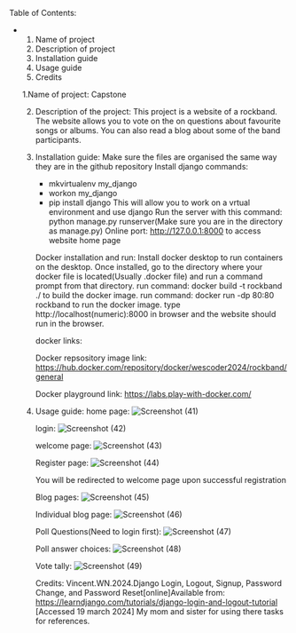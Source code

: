 Table of Contents:
- 1. Name of project
  2. Description of project
  3. Installation guide
  4. Usage guide
  5. Credits

  1.Name of project: Capstone
  
  2. Description of the project: This project is a website of a rockband.
     The website allows you to vote on the on questions about favourite songs or albums.
     You can also read a blog about some of the band participants.
     
  4. Installation guide:
     Make sure the files are organised the same way they are in the github repository
      Install django commands:
     - mkvirtualenv my_django
     - workon my_django
     - pip install django
     This will allow you to work on a vrtual environment and use django
     Run the server with this command:
      python manage.py runserver(Make sure you are in the directory as manage.py)
     Online port:
      http://127.0.0.1:8000 to access website home page
 
      Docker installation and run:
      Install docker desktop to run containers on the desktop.
      Once installed, go to the directory where your docker file is located(Usually .docker file) and run a command prompt from that directory.
      run command: docker build -t rockband ./ to build the docker image.
      run command: docker run -dp 80:80 rockband to run the docker image.
      type http://localhost(numeric):8000 in browser and the website should run in the browser.
      
     docker links:
     
     Docker repsository image link: https://hub.docker.com/repository/docker/wescoder2024/rockband/general
     
      Docker playground link: https://labs.play-with-docker.com/

  6. Usage guide:
     home page:
     ![Screenshot (41)](https://github.com/wescoder2024/Capstone/assets/167479161/2feb1bd2-4d4e-4b7f-aa2b-178f2c7b4ef3)

     login:
     ![Screenshot (42)](https://github.com/wescoder2024/Capstone/assets/167479161/72784a60-d87b-44ff-ae09-eecaeb531acf)

     welcome page:
     ![Screenshot (43)](https://github.com/wescoder2024/Capstone/assets/167479161/566b84ef-1bb0-48ad-8fc1-b6d45c2a3fd2)

     Register page:
     ![Screenshot (44)](https://github.com/wescoder2024/Capstone/assets/167479161/0d2e98ca-561b-4043-ac12-5ec4aa273a6f)
 
     You will be redirected to welcome page upon successful registration

     Blog pages:
     ![Screenshot (45)](https://github.com/wescoder2024/Capstone/assets/167479161/ea57523a-a525-48c8-b78a-de68677360aa)

     Individual blog page:
     ![Screenshot (46)](https://github.com/wescoder2024/Capstone/assets/167479161/607b9fd2-a33d-4d05-9390-be362485e7d4)

     Poll Questions(Need to login first):
     ![Screenshot (47)](https://github.com/wescoder2024/Capstone/assets/167479161/a69dc215-5bc7-4ffc-909f-ee002d6437bb)

     Poll answer choices:
     ![Screenshot (48)](https://github.com/wescoder2024/Capstone/assets/167479161/256ff1f9-d240-4299-b2bb-197c0f5715a7)

     Vote tally:
     ![Screenshot (49)](https://github.com/wescoder2024/Capstone/assets/167479161/a1410506-a603-40ec-8dd5-ec37c4b2e4db)

     Credits:
     Vincent.WN.2024.Django Login, Logout, Signup, Password Change, and Password Reset[online]Available from: https://learndjango.com/tutorials/django-login-and-logout-tutorial
[Accessed 19 march 2024]
     My mom and sister for using there tasks for references.






     



     
   
